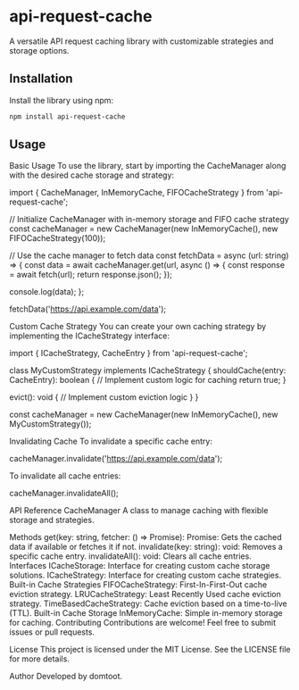 # api-request-cache

A versatile API request caching library with customizable strategies and storage options.

## Installation

Install the library using npm:

```bash
npm install api-request-cache
```

## Usage

Basic Usage
To use the library, start by importing the CacheManager along with the desired cache storage and strategy:

import { CacheManager, InMemoryCache, FIFOCacheStrategy } from 'api-request-cache';

// Initialize CacheManager with in-memory storage and FIFO cache strategy
const cacheManager = new CacheManager(new InMemoryCache(), new FIFOCacheStrategy(100));

// Use the cache manager to fetch data
const fetchData = async (url: string) => {
const data = await cacheManager.get(url, async () => {
const response = await fetch(url);
return response.json();
});

console.log(data);
};

fetchData('https://api.example.com/data');

Custom Cache Strategy
You can create your own caching strategy by implementing the ICacheStrategy interface:

import { ICacheStrategy, CacheEntry } from 'api-request-cache';

class MyCustomStrategy implements ICacheStrategy {
shouldCache(entry: CacheEntry): boolean {
// Implement custom logic for caching
return true;
}

evict(): void {
// Implement custom eviction logic
}
}

const cacheManager = new CacheManager(new InMemoryCache(), new MyCustomStrategy());

Invalidating Cache
To invalidate a specific cache entry:

cacheManager.invalidate('https://api.example.com/data');

To invalidate all cache entries:

cacheManager.invalidateAll();

API Reference
CacheManager
A class to manage caching with flexible storage and strategies.

Methods
get(key: string, fetcher: () => Promise<T>): Promise<T>: Gets the cached data if available or fetches it if not.
invalidate(key: string): void: Removes a specific cache entry.
invalidateAll(): void: Clears all cache entries.
Interfaces
ICacheStorage: Interface for creating custom cache storage solutions.
ICacheStrategy: Interface for creating custom cache strategies.
Built-in Cache Strategies
FIFOCacheStrategy: First-In-First-Out cache eviction strategy.
LRUCacheStrategy: Least Recently Used cache eviction strategy.
TimeBasedCacheStrategy: Cache eviction based on a time-to-live (TTL).
Built-in Cache Storage
InMemoryCache: Simple in-memory storage for caching.
Contributing
Contributions are welcome! Feel free to submit issues or pull requests.

License
This project is licensed under the MIT License. See the LICENSE file for more details.

Author
Developed by domtoot.
